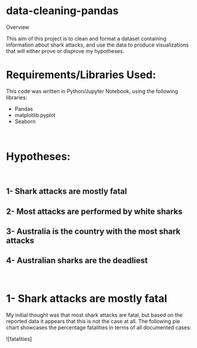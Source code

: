 # data-cleaning-pandas


Overview

This aim of this project is to clean and format a dataset containing information about shark attacks, and use the data to produce visualizations that will either prove or disprove my hypotheses.
<br>

# Requirements/Libraries Used:
This code was written in Python/Jupyter Notebook, using the following libraries:
<br>
- Pandas
- matplotlib.pyplot
- Seaborn
<br>
 

# Hypotheses:
<br>

## 1- Shark attacks are mostly fatal
## 2- Most attacks are performed by white sharks
## 3- Australia is the country with the most shark attacks
## 4- Australian sharks are the deadliest

<br>

# 1- Shark attacks are mostly fatal
My initial thought was that most shark attacks are fatal, but based on the reported data it appears that this is not the case at all. The following pie chart showcases the percentage fatalities in terms of all documented cases: 

![fatalities]
